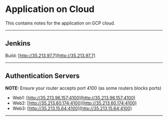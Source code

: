 
# Application on Cloud

This contains notes for the application on GCP cloud.

***

## Jenkins

Build: [http://35.213.97.7](http://35.213.97.7)

***

## Authentication Servers

**NOTE:** Ensure your router accepts port 4100 (as some routers blocks ports)

- Web1: [http://35.213.96.157:4100](http://35.213.96.157:4100)
- Web2: [http://35.213.60.174:4100](http://35.213.60.174:4100)
- Web3: [http://35.213.15.64:4100](http://35.213.15.64:4100)

***
